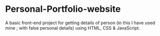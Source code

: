 # Personal-Portfolio-website
A basic front-end project for getting details of person (in this I have used mine ; with false personal details) using HTML, CSS &amp; JavaScript.
